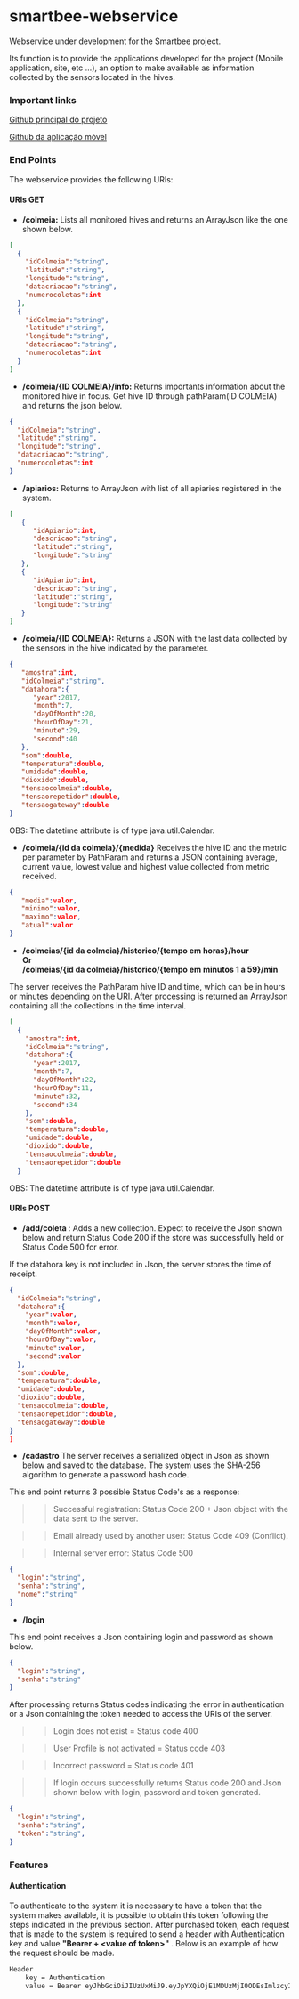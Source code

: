 # smartbee-webservice
Webservice under development for the Smartbee project.

Its function is to provide the applications developed for the project (Mobile application, site, etc ...), an option to make available as information collected by the sensors located in the hives.

### Important links 

[Github principal do projeto](https://github.com/antoniorafaelbraga/smartbee)

[Github da aplicação móvel](https://github.com/alissonlimasilva/MonitorTCCapp)


### End Points
The webservice provides the following URIs:

#### URIs GET
+ <b>/colmeia:</b> 
Lists all monitored hives and returns an ArrayJson like the one shown below.

```json 
[  
  {  
    "idColmeia":"string",
    "latitude":"string",
    "longitude":"string",
    "datacriacao":"string",
    "numerocoletas":int
  },
  {  
    "idColmeia":"string",
    "latitude":"string",
    "longitude":"string",
    "datacriacao":"string",
    "numerocoletas":int
  }
]
```

+ <b>   /colmeia/{ID COLMEIA}/info:</b> Returns importants information about the monitored hive in focus. Get hive ID through pathParam(ID COLMEIA) and returns the json below.

```json 
{  
  "idColmeia":"string",
  "latitude":"string",
  "longitude":"string",
  "datacriacao":"string",
  "numerocoletas":int
}
```

+ <b>/apiarios:</b> Returns to ArrayJson with list of all apiaries registered in the system.


```json
[  
   {  
      "idApiario":int,
      "descricao":"string",
      "latitude":"string",
      "longitude":"string"
   },
   {  
      "idApiario":int,
      "descricao":"string",
      "latitude":"string",
      "longitude":"string"
   }
]
```


+ <b>/colmeia/{ID COLMEIA}:</b> Returns a JSON with the last data collected by the sensors in the hive indicated by the parameter.

```json
{  
   "amostra":int,
   "idColmeia":"string",
   "datahora":{  
      "year":2017,
      "month":7,
      "dayOfMonth":20,
      "hourOfDay":21,
      "minute":29,
      "second":40
   },
   "som":double,
   "temperatura":double,
   "umidade":double,
   "dioxido":double,
   "tensaocolmeia":double,
   "tensaorepetidor":double,
   "tensaogateway":double
}
```

OBS: The datetime attribute is of type java.util.Calendar. 

+ <b>/colmeia/{id da colmeia}/{medida}</b>
Receives the hive ID and the metric per parameter by PathParam and returns a JSON containing average, current value, lowest value and highest value collected from metric received.

```json
{  
   "media":valor,
   "minimo":valor,
   "maximo":valor,
   "atual":valor
}
```

+ <b> /colmeias/{id da colmeia}/historico/{tempo em horas}/hour </br>
Or
<br> /colmeias/{id da colmeia}/historico/{tempo em minutos 1 a 59}/min </b>

The server receives the PathParam hive ID and time, which can be in hours or minutes depending on the URI. After processing is returned an ArrayJson containing all the collections in the time interval.

```json
[  
  {  
    "amostra":int,
    "idColmeia":"string",
    "datahora":{  
      "year":2017,
      "month":7,
      "dayOfMonth":22,
      "hourOfDay":11,
      "minute":32,
      "second":34
    },
    "som":double,
    "temperatura":double,
    "umidade":double,
    "dioxido":double,
    "tensaocolmeia":double,
    "tensaorepetidor":double
  }
```
OBS: The datetime attribute is of type java.util.Calendar.

#### URIs POST
+ <b> /add/coleta </b>: Adds a new collection. Expect to receive the Json shown below and return Status Code 200 if the store was successfully held or Status Code 500 for error.

If the datahora key is not included in Json, the server stores the time of receipt.

```json
{  
  "idColmeia":"string",
  "datahora":{  
    "year":valor,
    "month":valor,
    "dayOfMonth":valor,
    "hourOfDay":valor,
    "minute":valor,
    "second":valor
  },
  "som":double,
  "temperatura":double,
  "umidade":double,
  "dioxido":double,
  "tensaocolmeia":double,
  "tensaorepetidor":double,
  "tensaogateway":double
}
]
```

+ <b>/cadastro</b>
The server receives a serialized object in Json as shown below and saved to the database. The system uses the SHA-256 algorithm to generate a password hash code.

This end point returns 3 possible Status Code's as a response:

>> Successful registration: Status Code 200 + Json object with the data sent to the server.


>> Email already used by another user: Status Code 409 (Conflict).


>> Internal server error: Status Code 500
 
```json
{  
  "login":"string",
  "senha":"string",
  "nome":"string"
}
```

+ <b>/login</b>


This end point receives a Json containing login and password as shown below.

```json
{  
  "login":"string",
  "senha":"string"
}
```

After processing returns Status codes indicating the error in authentication or a Json containing the token needed to access the URIs of the server.

>> Login does not exist = Status code 400

>> User Profile is not activated = Status code 403

>> Incorrect password = Status code 401

>> If login occurs successfully returns Status code 200 and Json shown below with login, password and token generated.

```json
{  
  "login":"string",
  "senha":"string",
  "token":"string",
}
```

### Features

#### Authentication

To authenticate to the system it is necessary to have a token that the system makes available, it is possible to obtain this token following the steps indicated in the previous section. After purchased token, each request that is made to the system is required to send a header with Authentication key and value <b> "Bearer + \<value of token\>" </b>. Below is an example of how the request should be made.

```html
Header 
    key = Authentication 
    value = Bearer eyJhbGciOiJIUzUxMiJ9.eyJpYXQiOjE1MDUzMjI0ODEsImlzcyI6Im
```

